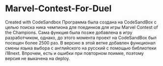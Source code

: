 # Marvel-Contest-For-Duel
Created with CodeSandbox
Программа была создана на CodeSandBox с целью поиска ника чемпиона для поединков для игры Marvel Contest of the Champions. Сама функция была позже добавлена в игру разработчиком, однако, до этого момента проект на CodeSandBox был посещен более 2500 раз. В версию в этой ветке добавлен функционал смены языка выбора с английского на русский с помощью библиотеки i18next. Впрочем, есть и ошибки при повторном поимке, поэтому версия не выкачена на deploy.
